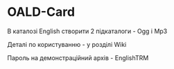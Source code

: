 # OALD-Card

В каталозі English створити 2 підкаталоги - Ogg і Mp3

Деталі по користуванню - у розділі Wiki

Пароль на демонстраційний архів - EnglishTRM
